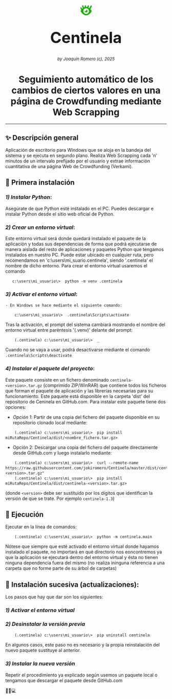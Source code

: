 <h1 align="center">
   <img width="auto" height="35px" src="https://github.com/jokiromero/Centinela/blob/master/centinela/images/ojo_abierto.png"/>
   <p><font size="18px">Centinela</font></p>
</h1>
<p align="center"><font size="2"><i>by Joaquín Romero (c), 2025</i></font></p>
<h1 align="center">Seguimiento automático de los cambios de ciertos valores en una página de Crowdfunding mediante Web Scrapping</h1>

 
<hr />

## ✨ Descripción general  
Aplicación de escritorio para Windows que se aloja en la bandeja del sistema y se ejecuta en segundo plano.
Realiza Web Scrapping cada 'n' minutos de un intervalo prefijado por el usuario y extrae información cuantitativa de una página Web de Crowdfunding (Verkami).
  
##  🧩 Primera instalación  
### *1) Instalar Python*: 
Asegúrate de que Python esté instalado en el PC. Puedes descargar e instalar Python desde el sitio web oficial de Python.

### *2) Crear un entorno virtual*: 
Este entorno virtual será donde quedará instalado el paquete de la aplicación y todas sus dependencias de forma que podrá ejecutarse de manera aislada del resto de aplicaciones y paquetes Python que tengamos instalados en nuestro PC. Puede estar ubicado en cualquier ruta, pero recomendamos en 'c:\users\mi_suario\.centinela', siendo '.centinela' el nombre de dicho entorno. Para crear el entorno virtual usaremos el comando
~~~
   c:\users\mi_usuario\>  python -m venv .centinela
~~~

### *3) Activar el entorno virtual*:
    - En Windows se hace mediante el siguiente comando:
~~~
    c:\users\mi_usuario\>  .centinela\Scripts\activate 
~~~

Tras la activación, el prompt del sistema cambiará mostrando el nombre del entorno virtual entre paréntesis '(.venv)' delante del prompt:
~~~
    (.centinela) c:\users\mi_usuario\>  _ 
~~~

Cuando no se vaya a usar, podrá desactivarse mediante el comando ` .centinela\Scripts\deactivate `

### *4) Instalar el paquete del proyecto*: 
Este paquete consiste en un fichero denominado `centinela-<version>.tar.gz` (comprimido ZIP/WinRAR) que contiene todos los ficheros que forman el paquete de aplicación y las librerías necesarias para su funcionamiento. Este paquete está disponible en la carpeta 'dist' del repositorio de Ceninela en GitHub.com. Para instalar este paquete tiene dos opciones: 
- _Opción 1_: Partir de una copia del fichero del paquete disponible en su repositorio clonado local mediante: 
~~~
    (.centinela) c:\users\mi_usuario\>  pip install miRutaRepo/Centinela/dist/<nombre_fichero.tar.gz>
~~~
- Opción 2: Descargar una copia del fichero del paquete directamente desde GitHub.com y luego instalarlo mediante:
~~~
    (.centinela) c:\users\mi_usuario\>  curl --remote-name https://raw.githubusercontent.com/jokiromero/Centinela/master/dist/centinela-<version>.tar.gz" 
    (.centinela) c:\users\mi_usuario\>  pip install miRutaRepo/Centinela/dist/centinela-<version>.tar.gz>
~~~
(donde `<version>` debe ser sustituido por los dígitos que identifican la versión de que se trate. Por ejemplo `centinela-1.3`)

## 📜 Ejecución  
Ejecutar en la línea de comandos:
~~~
    (.centinela) c:\users\mi_usuario\>  python -m centinela.main
~~~

Nótese que siempre que esté activado el entorno virtual donde hayamos instalado el paquete, no importará en qué directorio nos eoncontremos ya que la aplicación se ejecutará dentro del entorno virtual y ésta no tienen ninguna dependencia fuera del mismo (no realiza ininguna referencia a una carpeta que no forme parte de su árbol de carpetas)

## 🔧 Instalación sucesiva (actualizaciones):

Los pasos que hay que dar son los siguientes:
### *1) Activar el entorno virtual*
### *2) Desinstalar la versión previa*
~~~
    (.centinela) c:\users\mi_usuario\>  pip uninstall centinela 
~~~
En algunos casos, este paso no es necesario y la propia reinstalación del nuevo paquete sustituye al anterior.

### *3) Instalar la nueva versión*

Repetir el procedimiento ya explicado según usemos un paquete local o tengamos que descargar el paquete desde GitHub.com
 






🤝🌟💻

